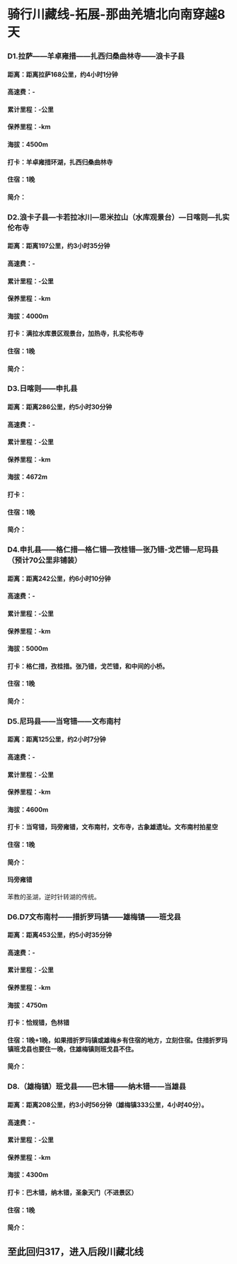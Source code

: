 # 骑行川藏线-拓展-那曲羌塘北向南穿越8天





### D1.拉萨——羊卓雍措——扎西归桑曲林寺——浪卡子县

#### 距离：距离拉萨168公里，约4小时1分钟

#### 高速费：-

#### 累计里程：-公里

#### 保养里程：-km

#### 海拔：4500m

#### 打卡：羊卓雍措环湖，扎西归桑曲林寺

#### 住宿：1晚

#### 简介：





### D2.浪卡子县—卡若拉冰川—思米拉山（水库观景台）—日喀则—扎实伦布寺

#### 距离：距离197公里，约3小时35分钟

#### 高速费：-

#### 累计里程：-公里

#### 保养里程：-km

#### 海拔：4000m

#### 打卡：满拉水库景区观景台，加热寺，扎实伦布寺

#### 住宿：1晚

#### 简介：





### D3.日喀则——申扎县

#### 距离：距离286公里，约5小时30分钟

#### 高速费：-

#### 累计里程：-公里

#### 保养里程：-km

#### 海拔：4672m

#### 打卡：

#### 住宿：1晚

#### 简介：





### D4.申扎县——格仁措—格仁错—孜桂错—张乃错-戈芒错—尼玛县（预计70公里非铺装）

#### 距离：距离242公里，约6小时10分钟

#### 高速费：-

#### 累计里程：-公里

#### 保养里程：-km

#### 海拔：5000m

#### 打卡：格仁措，孜桂措。张乃错，戈芒错，和中间的小桥。

#### 住宿：1晚

#### 简介：



### D5.尼玛县——当穹错——文布南村

#### 距离：距离125公里，约2小时7分钟

#### 高速费：-

#### 累计里程：-公里

#### 保养里程：-km

#### 海拔：4600m

#### 打卡：当穹错，玛旁雍错，文布南村，文布寺，古象雄遗址。文布南村拍星空

#### 住宿：1晚

#### 简介：

#### 玛旁雍错

苯教的圣湖，逆时针转湖的传统。





### D6.D7文布南村——措折罗玛镇——雄梅镇——班戈县

#### 距离：距离453公里，约5小时35分钟

#### 高速费：-

#### 累计里程：-公里

#### 保养里程：-km

#### 海拔：4750m

#### 打卡：恰规错，色林错

#### 住宿：1晚+1晚，如果措折罗玛镇或雄梅乡有住宿的地方，立刻住宿。住措折罗玛镇班戈县也要住一晚，住雄梅镇则班戈县不住。

#### 简介：



### D8.（雄梅镇）班戈县——巴木错——纳木错——当雄县

#### 距离：距离208公里，约3小时56分钟（雄梅镇333公里，4小时40分）。

#### 高速费：-

#### 累计里程：-公里

#### 保养里程：-km

#### 海拔：4300m

#### 打卡：巴木错，纳木错，圣象天门（不进景区）

#### 住宿：1晚

#### 简介：



## 至此回归317，进入后段川藏北线





